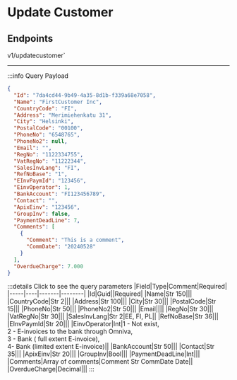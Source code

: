 # Update Customer

## Endpoints

<!--@include: @/dist/md/api_url.md-->v1/updatecustomer`

---
:::info Query Payload
```json
{
  "Id": "7da4cd44-9b49-4a35-8d1b-f339a68e7058",
  "Name": "FirstCustomer Inc",
  "CountryCode": "FI",
  "Address": "Merimiehenkatu 31",
  "City": "Helsinki",
  "PostalCode": "00100",
  "PhoneNo": "6548765",
  "PhoneNo2": null,
  "Email": "",
  "RegNo": "1122334755",
  "VatRegNo": "11222344",
  "SalesInvLang": "FI",
  "RefNoBase": "1",
  "EInvPaymId": "123456",
  "EinvOperator": 1,
  "BankAccount": "FI123456789",
  "Contact": "",
  "ApixEinv": "123456",
  "GroupInv": false,
  "PaymentDeadLine": 7,
  "Comments": [
    {
      "Comment": "This is a comment",
      "CommDate": "20240528"
    }
  ],
  "OverdueCharge": 7.000
}
```
:::details Click to see the query parameters
|Field|Type|Comment|Required|
|-----|----|-------|--------|
|Id|Guid||Required|
|Name|Str 150|||
|CountryCode|Str 2|||
|Address|Str 100|||
|City|Str 30|||
|PostalCode|Str 15|||
|PhoneNo|Str 50|||
|PhoneNo2|Str 50|||
|Email||||
|RegNo|Str 30|||
|VatRegNo|Str 30|||
|SalesInvLang|Str 2|EE, FI, PL||
|RefNoBase|Str 36|||
|EInvPaymId|Str 20|||
|EinvOperator|Int|1 - Not exist, <br>2 - E-invoices to the bank through Omniva, <br>3 - Bank ( full extent E-invoice), <br>4- Bank (limited extent E-invoice)||
|BankAccount|Str 50|||
|Contact|Str 35|||
|ApixEinv|Str 20|||
|GroupInv|Bool|||
|PaymentDeadLine|Int|||
|Comments|Array of comments|Comment Str CommDate Date||
|OverdueCharge|Decimal|||
:::